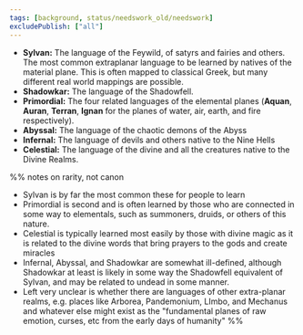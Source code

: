 ```yaml
---
tags: [background, status/needswork_old/needswork]
excludePublish: ["all"]
---
```


   * **Sylvan:** The language of the Feywild, of satyrs and fairies and others. The most common extraplanar language to be learned by natives of the material plane. This is often mapped to classical Greek, but many different real world mappings are possible. 
   * **Shadowkar:** The language of the Shadowfell.
   * **Primordial:** The four related languages of the elemental planes (**Aquan**, **Auran**, **Terran**, **Ignan** for the planes of water, air, earth, and fire respectively).
   * **Abyssal:**  The language of the chaotic demons of the Abyss
   * **Infernal:** The language of devils and others native to the Nine Hells
   * **Celestial:** The language of the divine and all the creatures native to the Divine Realms.


%% notes on rarity, not canon
- Sylvan is by far the most common these for people to learn
- Primordial is second and is often learned by those who are connected in some way to elementals, such as summoners, druids, or others of this nature. 
- Celestial is typically learned most easily by those with divine magic as it is related to the divine words that bring prayers to the gods and create miracles
- Infernal, Abyssal, and Shadowkar are somewhat ill-defined, although Shadowkar at least is likely in some way the Shadowfell equivalent of Sylvan, and may be related to undead in some manner. 
- Left very unclear is whether there are languages of other extra-planar realms, e.g. places like Arborea, Pandemonium, LImbo, and Mechanus and whatever else might exist as the "fundamental planes of raw emotion, curses, etc from the early days of humanity"
%%